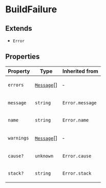 # BuildFailure

## Extends

- `Error`

## Properties

<table>
<thead>
<tr>
<th>Property</th>
<th>Type</th>
<th>Inherited from</th>
</tr>
</thead>
<tbody>
<tr>
<td>

<a id="errors"></a> `errors`

</td>
<td>

[`Message`](Message.md)[]

</td>
<td>

&hyphen;

</td>
</tr>
<tr>
<td>

<a id="message"></a> `message`

</td>
<td>

`string`

</td>
<td>

`Error.message`

</td>
</tr>
<tr>
<td>

<a id="name"></a> `name`

</td>
<td>

`string`

</td>
<td>

`Error.name`

</td>
</tr>
<tr>
<td>

<a id="warnings"></a> `warnings`

</td>
<td>

[`Message`](Message.md)[]

</td>
<td>

&hyphen;

</td>
</tr>
<tr>
<td>

<a id="cause"></a> `cause?`

</td>
<td>

`unknown`

</td>
<td>

`Error.cause`

</td>
</tr>
<tr>
<td>

<a id="stack"></a> `stack?`

</td>
<td>

`string`

</td>
<td>

`Error.stack`

</td>
</tr>
</tbody>
</table>

